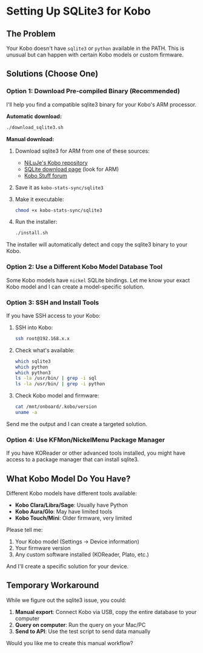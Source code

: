 # Setting Up SQLite3 for Kobo

## The Problem

Your Kobo doesn't have `sqlite3` or `python` available in the PATH. This is unusual but can happen with certain Kobo models or custom firmware.

## Solutions (Choose One)

### Option 1: Download Pre-compiled Binary (Recommended)

I'll help you find a compatible sqlite3 binary for your Kobo's ARM processor.

**Automatic download:**
```bash
./download_sqlite3.sh
```

**Manual download:**
1. Download sqlite3 for ARM from one of these sources:
   - [NiLuJe's Kobo repository](https://github.com/NiLuJe/Kobo)
   - [SQLite download page](https://www.sqlite.org/download.html) (look for ARM)
   - [Kobo Stuff forum](https://www.mobileread.com/forums/forumdisplay.php?f=223)

2. Save it as `kobo-stats-sync/sqlite3`

3. Make it executable:
   ```bash
   chmod +x kobo-stats-sync/sqlite3
   ```

4. Run the installer:
   ```bash
   ./install.sh
   ```

The installer will automatically detect and copy the sqlite3 binary to your Kobo.

### Option 2: Use a Different Kobo Model Database Tool

Some Kobo models have `nickel` SQLite bindings. Let me know your exact Kobo model and I can create a model-specific solution.

### Option 3: SSH and Install Tools

If you have SSH access to your Kobo:

1. SSH into Kobo:
   ```bash
   ssh root@192.168.x.x
   ```

2. Check what's available:
   ```bash
   which sqlite3
   which python
   which python3
   ls -la /usr/bin/ | grep -i sql
   ls -la /usr/bin/ | grep -i python
   ```

3. Check Kobo model and firmware:
   ```bash
   cat /mnt/onboard/.kobo/version
   uname -a
   ```

Send me the output and I can create a targeted solution.

### Option 4: Use KFMon/NickelMenu Package Manager

If you have KOReader or other advanced tools installed, you might have access to a package manager that can install sqlite3.

## What Kobo Model Do You Have?

Different Kobo models have different tools available:
- **Kobo Clara/Libra/Sage**: Usually have Python
- **Kobo Aura/Glo**: May have limited tools
- **Kobo Touch/Mini**: Older firmware, very limited

Please tell me:
1. Your Kobo model (Settings → Device information)
2. Your firmware version
3. Any custom software installed (KOReader, Plato, etc.)

And I'll create a specific solution for your device.

## Temporary Workaround

While we figure out the sqlite3 issue, you could:

1. **Manual export**: Connect Kobo via USB, copy the entire database to your computer
2. **Query on computer**: Run the query on your Mac/PC
3. **Send to API**: Use the test script to send data manually

Would you like me to create this manual workflow?

